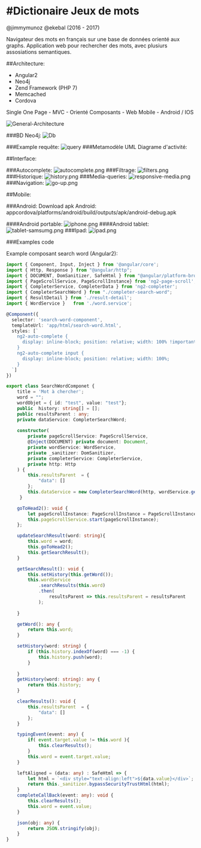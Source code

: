 #Dictionaire Jeux de mots
=======
@jimmymunoz @ekebal (2016 - 2017)

Navigateur des mots en français sur une base de données orienté aux graphs.
Application web pour rechercher des mots, avec plusiurs assosiations semantiques.

##Architecture:

* Angular2
* Neo4j
* Zend Framework (PHP 7)
* Memcached 
* Cordova 

Single One Page - MVC - Orienté Composants - Web Mobile - Android / IOS

![General-Architecture](images/General-Architecture.png?raw=true "General-Architecture")

###BD Neo4j:
![Db](images/db.png?raw=true "Db")

###Example requête:
![query](images/db-query.png?raw=true "query")
###Metamodèle UML Diagrame d'activité:

##Interface:

###Autocomplete:
![autocomplete.png](images/autocomplete.png?raw=true "autocomplete.png")
###Filtrage:
![filters.png](images/filters.png?raw=true "filters.png")
###Historique:
![history.png](images/history.png?raw=true "history.png")
###Media-queries:
![responsive-media.png](images/responsive-media.png?raw=true "responsive-media.png")
###Navigation:
![go-up.png](images/go-up.png?raw=true "go-up.png")

##Mobile:

###Android:
Download apk Android:
appcordova/platforms/android/build/outputs/apk/android-debug.apk

####Android portable:
![iphone.png](images/iphone.png?raw=true "iphone.png")
####Android tablet:
![tablet-samsumg.png](images/tablet-samsumg.png?raw=true "tablet-samsumg.png")
###Ipad:
![ipad.png](images/ipad.png?raw=true "ipad.png")


###Examples code

Example composant search word (Angular2):
```typescript
import { Component, Input, Inject } from '@angular/core';
import { Http, Response } from "@angular/http";
import { DOCUMENT, DomSanitizer, SafeHtml } from "@angular/platform-browser";
import { PageScrollService, PageScrollInstance} from 'ng2-page-scroll';
import { CompleterService, CompleterData } from 'ng2-completer';
import { CompleterSearchWord } from "./completer-search-word";
import { ResultDetail } from './result-detail';
import { WordService }   from './word.service';

@Component({
  selector: 'search-word-component',
  templateUrl: 'app/html/search-word.html',
  styles: [`
    ng2-auto-complete {
      display: inline-block; position: relative; width: 100% !important;
    }
    ng2-auto-complete input {
      display: inline-block; position: relative; width: 100%;
    }
  `]
})

export class SearchWordComponet {
    title = 'Mot à chercher';
    word = "";
    wordObjet = { id: "test", value: "test"};
    public  history: string[] = [];
    public resultsParent : any;
    private dataService: CompleterSearchWord;
    
    constructor(
        private pageScrollService: PageScrollService, 
        @Inject(DOCUMENT) private document: Document,
        private wordService: WordService,
        private _sanitizer: DomSanitizer,
        private completerService: CompleterService,
        private http: Http
    ) {
        this.resultsParent  = {
            "data": []
        };
        this.dataService = new CompleterSearchWord(http, wordService.getfindWordsUrl() + '?word=');
     }

    goToHead2(): void {
        let pageScrollInstance: PageScrollInstance = PageScrollInstance.simpleInstance(this.document, '#search-word-section');
        this.pageScrollService.start(pageScrollInstance);
    };  

    updateSearchResult(word: string){
        this.word = word;
        this.goToHead2();
        this.getSearchResult();
    }

    getSearchResult(): void {
        this.setHistory(this.getWord());
        this.wordService
            .searchResults(this.word)
            .then(
                resultsParent => this.resultsParent = resultsParent
            );
           
    }

    getWord(): any {
        return this.word;
    }

    setHistory(word: string) {
        if (this.history.indexOf(word) === -1) {
            this.history.push(word);
        }  
        
    }
    getHistory(word: string): any {
        return this.history;
    }

    clearResults(): void {
        this.resultsParent  = {
            "data": []
        };
    }

    typingEvent(event: any) {
        if( event.target.value != this.word ){
            this.clearResults();
        }
        this.word = event.target.value;
    }

    leftAligned = (data: any) : SafeHtml => {
        let html = `<div style="text-align:left">${data.value}</div>`;
        return this._sanitizer.bypassSecurityTrustHtml(html);
    }
    completeCallBack(event: any): void {
        this.clearResults();
        this.word = event.value;
    }

    json(obj: any) {
        return JSON.stringify(obj);
    }
}
```

